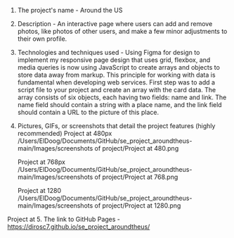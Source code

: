 1. The project's name - Around the US

2. Description - An interactive page where users can add and remove photos, like photos of other users, and make a few minor adjustments to their own profile.

3. Technologies and techniques used - Using Figma for design to implement my responsive page design that uses grid, flexbox, and media queries is now using JavaScript to create arrays and objects to store data away from markup. This principle for working with data is fundamental when developing web services. First step was to add a script file to your project and create an array with the card data. The array consists of six objects, each having two fields: name and link. The name field should contain a string with a place name, and the link field should contain a URL to the picture of this place.

4. Pictures, GIFs, or screenshots that detail the project features (highly recommended)
   Project at 480px /Users/ElDoog/Documents/GitHub/se_project_aroundtheus-main/Images/screenshots of project/Project at 480.png

   Project at 768px /Users/ElDoog/Documents/GitHub/se_project_aroundtheus-main/Images/screenshots of project/Project at 768.png

   Project at 1280 /Users/ElDoog/Documents/GitHub/se_project_aroundtheus-main/Images/screenshots of project/Project at 1280.png

Project at 5. The link to GitHub Pages - https://dirosc7.github.io/se_project_aroundtheus/
